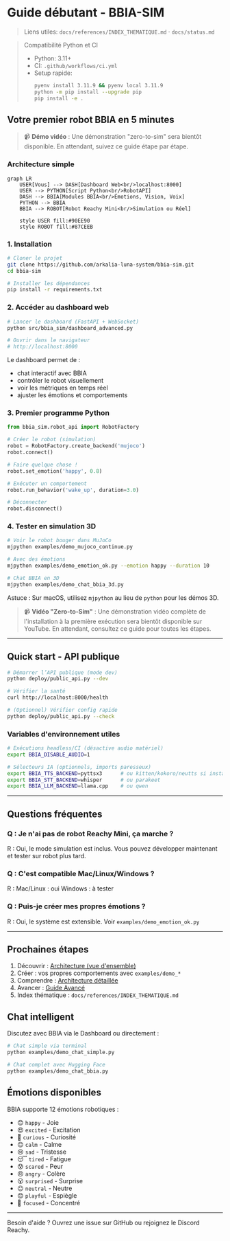 # Guide débutant - BBIA-SIM

> Liens utiles: `docs/references/INDEX_THEMATIQUE.md` · `docs/status.md`

> Compatibilité Python et CI
>
> - Python: 3.11+
> - CI: `.github/workflows/ci.yml`
> - Setup rapide:
>   ```bash
>   pyenv install 3.11.9 && pyenv local 3.11.9
>   python -m pip install --upgrade pip
>   pip install -e .
>   ```

## Votre premier robot BBIA en 5 minutes

> 📹 **Démo vidéo** : Une démonstration "zero-to-sim" sera bientôt disponible. En attendant, suivez ce guide étape par étape.

### Architecture simple

```mermaid
graph LR
    USER[Vous] --> DASH[Dashboard Web<br/>localhost:8000]
    USER --> PYTHON[Script Python<br/>RobotAPI]
    DASH --> BBIA[Modules BBIA<br/>Émotions, Vision, Voix]
    PYTHON --> BBIA
    BBIA --> ROBOT[Robot Reachy Mini<br/>Simulation ou Réel]

    style USER fill:#90EE90
    style ROBOT fill:#87CEEB
```

### 1. Installation

```bash
# Cloner le projet
git clone https://github.com/arkalia-luna-system/bbia-sim.git
cd bbia-sim

# Installer les dépendances
pip install -r requirements.txt
```

### 2. Accéder au dashboard web

```bash
# Lancer le dashboard (FastAPI + WebSocket)
python src/bbia_sim/dashboard_advanced.py

# Ouvrir dans le navigateur
# http://localhost:8000
```

Le dashboard permet de :
- chat interactif avec BBIA
- contrôler le robot visuellement
- voir les métriques en temps réel
- ajuster les émotions et comportements

### 3. Premier programme Python

```python
from bbia_sim.robot_api import RobotFactory

# Créer le robot (simulation)
robot = RobotFactory.create_backend('mujoco')
robot.connect()

# Faire quelque chose !
robot.set_emotion('happy', 0.8)

# Exécuter un comportement
robot.run_behavior('wake_up', duration=3.0)

# Déconnecter
robot.disconnect()
```

### 4. Tester en simulation 3D

```bash
# Voir le robot bouger dans MuJoCo
mjpython examples/demo_mujoco_continue.py

# Avec des émotions
mjpython examples/demo_emotion_ok.py --emotion happy --duration 10

# Chat BBIA en 3D
mjpython examples/demo_chat_bbia_3d.py
```

Astuce : Sur macOS, utilisez `mjpython` au lieu de `python` pour les démos 3D.

> 📹 **Vidéo "Zero-to-Sim"** : Une démonstration vidéo complète de l'installation à la première exécution sera bientôt disponible sur YouTube. En attendant, consultez ce guide pour toutes les étapes.

---

## Quick start - API publique

```bash
# Démarrer l’API publique (mode dev)
python deploy/public_api.py --dev

# Vérifier la santé
curl http://localhost:8000/health

# (Optionnel) Vérifier config rapide
python deploy/public_api.py --check
```

### Variables d'environnement utiles

```bash
# Exécutions headless/CI (désactive audio matériel)
export BBIA_DISABLE_AUDIO=1

# Sélecteurs IA (optionnels, imports paresseux)
export BBIA_TTS_BACKEND=pyttsx3      # ou kitten/kokoro/neutts si installés
export BBIA_STT_BACKEND=whisper      # ou parakeet
export BBIA_LLM_BACKEND=llama.cpp    # ou qwen
```

---

## Questions fréquentes

### Q : Je n'ai pas de robot Reachy Mini, ça marche ?
R : Oui, le mode simulation est inclus. Vous pouvez développer maintenant et tester sur robot plus tard.

### Q : C'est compatible Mac/Linux/Windows ?
R : Mac/Linux : oui
Windows : à tester

### Q : Puis-je créer mes propres émotions ?
R : Oui, le système est extensible. Voir `examples/demo_emotion_ok.py`

---

## Prochaines étapes

1. Découvrir : [Architecture (vue d'ensemble)](../architecture/ARCHITECTURE_OVERVIEW.md)
2. Créer : vos propres comportements avec `examples/demo_*`
3. Comprendre : [Architecture détaillée](../architecture/ARCHITECTURE_DETAILED.md)
4. Avancer : [Guide Avancé](GUIDE_AVANCE.md)
5. Index thématique : `docs/references/INDEX_THEMATIQUE.md`

## Chat intelligent

Discutez avec BBIA via le Dashboard ou directement :

```bash
# Chat simple via terminal
python examples/demo_chat_simple.py

# Chat complet avec Hugging Face
python examples/demo_chat_bbia.py
```

## Émotions disponibles

BBIA supporte 12 émotions robotiques :
- 😊 `happy` - Joie
- 😍 `excited` - Excitation
- 🤔 `curious` - Curiosité
- 😌 `calm` - Calme
- 😢 `sad` - Tristesse
- 😴 `tired` - Fatigue
- 😰 `scared` - Peur
- 😠 `angry` - Colère
- 😮 `surprised` - Surprise
- 😐 `neutral` - Neutre
- 😊 `playful` - Espiègle
- 🧐 `focused` - Concentré

---

Besoin d'aide ? Ouvrez une issue sur GitHub ou rejoignez le Discord Reachy.

